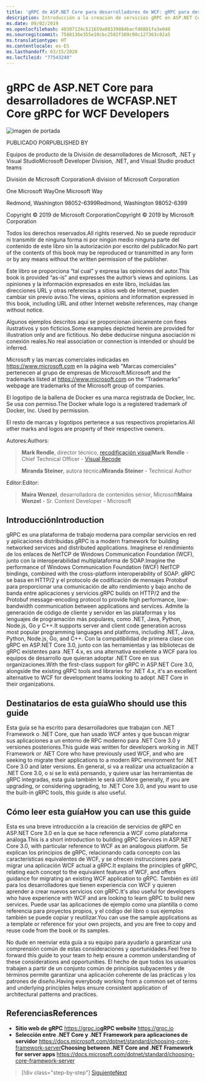 ```yaml
---
title: 'gRPC de ASP.NET Core para desarrolladores de WCF: gRPC para desarrolladores de WCF'
description: Introducción a la creación de servicios gRPC en ASP.NET Core 3.0 para desarrolladores de WCF
ms.date: 09/02/2019
ms.openlocfilehash: 40307124c521659a00339884bacf48881fa3e048
ms.sourcegitcommit: 7588136e355e10cbc2582f389c90c127363c02a5
ms.translationtype: HT
ms.contentlocale: es-ES
ms.lasthandoff: 03/15/2020
ms.locfileid: "77543240"
---
```

# <a name="aspnet-core-grpc-for-wcf-developers"></a><span data-ttu-id="0038a-103">gRPC de ASP.NET Core para desarrolladores de WCF</span><span class="sxs-lookup"><span data-stu-id="0038a-103">ASP.NET Core gRPC for WCF Developers</span></span>

![imagen de portada](./media/cover.png)

<span data-ttu-id="0038a-105">PUBLICADO POR</span><span class="sxs-lookup"><span data-stu-id="0038a-105">PUBLISHED BY</span></span>

<span data-ttu-id="0038a-106">Equipos de producto de la División de desarrolladores de Microsoft, .NET y Visual Studio</span><span class="sxs-lookup"><span data-stu-id="0038a-106">Microsoft Developer Division, .NET, and Visual Studio product teams</span></span>

<span data-ttu-id="0038a-107">División de Microsoft Corporation</span><span class="sxs-lookup"><span data-stu-id="0038a-107">A division of Microsoft Corporation</span></span>

<span data-ttu-id="0038a-108">One Microsoft Way</span><span class="sxs-lookup"><span data-stu-id="0038a-108">One Microsoft Way</span></span>

<span data-ttu-id="0038a-109">Redmond, Washington 98052-6399</span><span class="sxs-lookup"><span data-stu-id="0038a-109">Redmond, Washington 98052-6399</span></span>

<span data-ttu-id="0038a-110">Copyright © 2019 de Microsoft Corporation</span><span class="sxs-lookup"><span data-stu-id="0038a-110">Copyright © 2019 by Microsoft Corporation</span></span>

<span data-ttu-id="0038a-111">Todos los derechos reservados.</span><span class="sxs-lookup"><span data-stu-id="0038a-111">All rights reserved.</span></span> <span data-ttu-id="0038a-112">No se puede reproducir ni transmitir de ninguna forma ni por ningún medio ninguna parte del contenido de este libro sin la autorización por escrito del publicador.</span><span class="sxs-lookup"><span data-stu-id="0038a-112">No part of the contents of this book may be reproduced or transmitted in any form or by any means without the written permission of the publisher.</span></span>

<span data-ttu-id="0038a-113">Este libro se proporciona “tal cual” y expresa las opiniones del autor.</span><span class="sxs-lookup"><span data-stu-id="0038a-113">This book is provided “as-is” and expresses the author’s views and opinions.</span></span> <span data-ttu-id="0038a-114">Las opiniones y la información expresados en este libro, incluidas las direcciones URL y otras referencias a sitios web de Internet, pueden cambiar sin previo aviso.</span><span class="sxs-lookup"><span data-stu-id="0038a-114">The views, opinions and information expressed in this book, including URL and other Internet website references, may change without notice.</span></span>

<span data-ttu-id="0038a-115">Algunos ejemplos descritos aquí se proporcionan únicamente con fines ilustrativos y son ficticios.</span><span class="sxs-lookup"><span data-stu-id="0038a-115">Some examples depicted herein are provided for illustration only and are fictitious.</span></span> <span data-ttu-id="0038a-116">No debe deducirse ninguna asociación ni conexión reales.</span><span class="sxs-lookup"><span data-stu-id="0038a-116">No real association or connection is intended or should be inferred.</span></span>

<span data-ttu-id="0038a-117">Microsoft y las marcas comerciales indicadas en https://www.microsoft.com en la página web "Marcas comerciales" pertenecen al grupo de empresas de Microsoft.</span><span class="sxs-lookup"><span data-stu-id="0038a-117">Microsoft and the trademarks listed at https://www.microsoft.com on the “Trademarks” webpage are trademarks of the Microsoft group of companies.</span></span>

<span data-ttu-id="0038a-118">El logotipo de la ballena de Docker es una marca registrada de Docker, Inc. Se usa con permiso.</span><span class="sxs-lookup"><span data-stu-id="0038a-118">The Docker whale logo is a registered trademark of Docker, Inc. Used by permission.</span></span>

<span data-ttu-id="0038a-119">El resto de marcas y logotipos pertenece a sus respectivos propietarios.</span><span class="sxs-lookup"><span data-stu-id="0038a-119">All other marks and logos are property of their respective owners.</span></span>

<span data-ttu-id="0038a-120">Autores:</span><span class="sxs-lookup"><span data-stu-id="0038a-120">Authors:</span></span>

> <span data-ttu-id="0038a-121">**Mark Rendle**, director técnico, [recodificación visual](https://visualrecode.com)</span><span class="sxs-lookup"><span data-stu-id="0038a-121">**Mark Rendle** - Chief Technical Officer - [Visual Recode](https://visualrecode.com)</span></span>
>
> <span data-ttu-id="0038a-122">**Miranda Steiner**, autora técnica</span><span class="sxs-lookup"><span data-stu-id="0038a-122">**Miranda Steiner** - Technical Author</span></span>

<span data-ttu-id="0038a-123">Editor:</span><span class="sxs-lookup"><span data-stu-id="0038a-123">Editor:</span></span>

> <span data-ttu-id="0038a-124">**Maira Wenzel**, desarrolladora de contenidos sénior, Microsoft</span><span class="sxs-lookup"><span data-stu-id="0038a-124">**Maira Wenzel** - Sr. Content Developer - Microsoft</span></span>

## <a name="introduction"></a><span data-ttu-id="0038a-125">Introducción</span><span class="sxs-lookup"><span data-stu-id="0038a-125">Introduction</span></span>

<span data-ttu-id="0038a-126">gRPC es una plataforma de trabajo moderna para compilar servicios en red y aplicaciones distribuidas.</span><span class="sxs-lookup"><span data-stu-id="0038a-126">gRPC is a modern framework for building networked services and distributed applications.</span></span> <span data-ttu-id="0038a-127">Imagínese el rendimiento de los enlaces de NetTCP de Windows Communication Foundation (WCF), junto con la interoperabilidad multiplataforma de SOAP.</span><span class="sxs-lookup"><span data-stu-id="0038a-127">Imagine the performance of Windows Communication Foundation (WCF) NetTCP bindings, combined with the cross-platform interoperability of SOAP.</span></span> <span data-ttu-id="0038a-128">gRPC se basa en HTTP/2 y el protocolo de codificación de mensajes Protobuf para proporcionar una comunicación de alto rendimiento y bajo ancho de banda entre aplicaciones y servicios.</span><span class="sxs-lookup"><span data-stu-id="0038a-128">gRPC builds on HTTP/2 and the Protobuf message-encoding protocol to provide high performance, low-bandwidth communication between applications and services.</span></span> <span data-ttu-id="0038a-129">Admite la generación de código de cliente y servidor en las plataformas y los lenguajes de programación más populares, como .NET, Java, Python, Node.js, Go y C++.</span><span class="sxs-lookup"><span data-stu-id="0038a-129">It supports server and client code generation across most popular programming languages and platforms, including .NET, Java, Python, Node.js, Go, and C++.</span></span> <span data-ttu-id="0038a-130">Con la compatibilidad de primera clase con gRPC en ASP.NET Core 3.0, junto con las herramientas y las bibliotecas de gRPC existentes para .NET 4.x, es una alternativa excelente a WCF para los equipos de desarrollo que quieran adoptar .NET Core en sus organizaciones.</span><span class="sxs-lookup"><span data-stu-id="0038a-130">With the first-class support for gRPC in ASP.NET Core 3.0, alongside the existing gRPC tools and libraries for .NET 4.x, it's an excellent alternative to WCF for development teams looking to adopt .NET Core in their organizations.</span></span>

## <a name="who-should-use-this-guide"></a><span data-ttu-id="0038a-131">Destinatarios de esta guía</span><span class="sxs-lookup"><span data-stu-id="0038a-131">Who should use this guide</span></span>

<span data-ttu-id="0038a-132">Esta guía se ha escrito para desarrolladores que trabajan con .NET Framework o .NET Core, que han usado WCF antes y que buscan migrar sus aplicaciones a un entorno de RPC moderno para .NET Core 3.0 y versiones posteriores.</span><span class="sxs-lookup"><span data-stu-id="0038a-132">This guide was written for developers working in .NET Framework or .NET Core who have previously used WCF, and who are seeking to migrate their applications to a modern RPC environment for .NET Core 3.0 and later versions.</span></span> <span data-ttu-id="0038a-133">En general, si va a realizar una actualización a .NET Core 3.0, o si se lo está pensando, y quiere usar las herramientas de gRPC integradas, esta guía también le será útil.</span><span class="sxs-lookup"><span data-stu-id="0038a-133">More generally, if you are upgrading, or considering upgrading, to .NET Core 3.0, and you want to use the built-in gRPC tools, this guide is also useful.</span></span>

## <a name="how-you-can-use-this-guide"></a><span data-ttu-id="0038a-134">Cómo leer esta guía</span><span class="sxs-lookup"><span data-stu-id="0038a-134">How you can use this guide</span></span>

<span data-ttu-id="0038a-135">Esta es una breve introducción a la creación de servicios de gRPC en ASP.NET Core 3.0 en la que se hace referencia a WCF como plataforma análoga.</span><span class="sxs-lookup"><span data-stu-id="0038a-135">This is a short introduction to building gRPC Services in ASP.NET Core 3.0, with particular reference to WCF as an analogous platform.</span></span> <span data-ttu-id="0038a-136">Se explican los principios de gRPC, relacionando cada concepto con las características equivalentes de WCF, y se ofrecen instrucciones para migrar una aplicación WCF actual a gRPC.</span><span class="sxs-lookup"><span data-stu-id="0038a-136">It explains the principles of gRPC, relating each concept to the equivalent features of WCF, and offers guidance for migrating an existing WCF application to gRPC.</span></span> <span data-ttu-id="0038a-137">También es útil para los desarrolladores que tienen experiencia con WCF y quieren aprender a crear nuevos servicios con gRPC.</span><span class="sxs-lookup"><span data-stu-id="0038a-137">It's also useful for developers who have experience with WCF and are looking to learn gRPC to build new services.</span></span> <span data-ttu-id="0038a-138">Puede usar las aplicaciones de ejemplo como una plantilla o como referencia para proyectos propios, y el código del libro o sus ejemplos también se puede copiar y reutilizar.</span><span class="sxs-lookup"><span data-stu-id="0038a-138">You can use the sample applications as a template or reference for your own projects, and you are free to copy and reuse code from the book or its samples.</span></span>

<span data-ttu-id="0038a-139">No dude en reenviar esta guía a su equipo para ayudarlo a garantizar una comprensión común de estas consideraciones y oportunidades.</span><span class="sxs-lookup"><span data-stu-id="0038a-139">Feel free to forward this guide to your team to help ensure a common understanding of these considerations and opportunities.</span></span> <span data-ttu-id="0038a-140">El hecho de que todos los usuarios trabajen a partir de un conjunto común de principios subyacentes y de términos permite garantizar una aplicación coherente de las prácticas y los patrones de diseño.</span><span class="sxs-lookup"><span data-stu-id="0038a-140">Having everybody working from a common set of terms and underlying principles helps ensure consistent application of architectural patterns and practices.</span></span>

## <a name="references"></a><span data-ttu-id="0038a-141">Referencias</span><span class="sxs-lookup"><span data-stu-id="0038a-141">References</span></span>

- <span data-ttu-id="0038a-142">**Sitio web de gRPC**
  <https://grpc.io></span><span class="sxs-lookup"><span data-stu-id="0038a-142">**gRPC website**
<https://grpc.io></span></span>
- <span data-ttu-id="0038a-143">**Selección entre .NET Core y .NET Framework para aplicaciones de servidor**
  <https://docs.microsoft.com/dotnet/standard/choosing-core-framework-server></span><span class="sxs-lookup"><span data-stu-id="0038a-143">**Choosing between .NET Core and .NET Framework for server apps**
<https://docs.microsoft.com/dotnet/standard/choosing-core-framework-server></span></span>

>[!div class="step-by-step"]
>[<span data-ttu-id="0038a-144">Siguiente</span><span class="sxs-lookup"><span data-stu-id="0038a-144">Next</span></span>](introduction.md)
